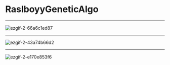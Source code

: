 # RaslboyyGeneticAlgo

--------
![ezgif-2-66a6c1ed87](https://user-images.githubusercontent.com/33222839/169855987-87ace248-5cee-413d-af0c-09acd9d89796.gif)

--------

![ezgif-2-43a74b66d2](https://user-images.githubusercontent.com/33222839/169856157-a6310aed-fc11-49cb-ab14-6a78c6e7baea.gif)

--------

![ezgif-2-e170e853f6](https://user-images.githubusercontent.com/33222839/169855735-d9d0c518-7c14-4a94-be3f-0b70595f6328.gif)
